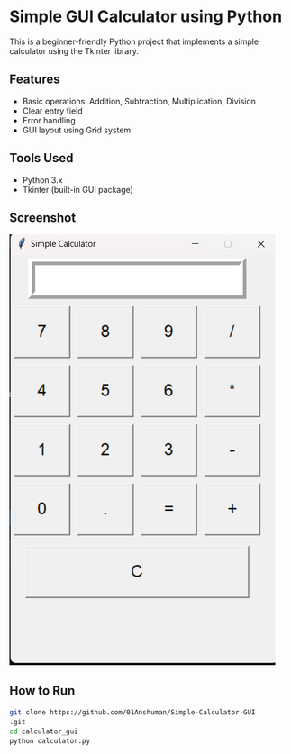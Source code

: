 # Simple GUI Calculator using Python

This is a beginner-friendly Python project that implements a simple calculator using the Tkinter library.

## Features
- Basic operations: Addition, Subtraction, Multiplication, Division
- Clear entry field
- Error handling
- GUI layout using Grid system

## Tools Used
- Python 3.x
- Tkinter (built-in GUI package)

## Screenshot
![Calculator Screenshot](screenshot.png)


## How to Run

```bash
git clone https://github.com/01Anshuman/Simple-Calculator-GUI
.git
cd calculator_gui
python calculator.py
